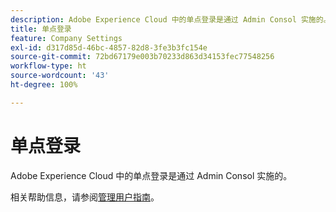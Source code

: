 ```yaml
---
description: Adobe Experience Cloud 中的单点登录是通过 Admin Consol 实施的。
title: 单点登录
feature: Company Settings
exl-id: d317d85d-46bc-4857-82d8-3fe3b3fc154e
source-git-commit: 72bd67179e003b70233d863d34153fec77548256
workflow-type: ht
source-wordcount: '43'
ht-degree: 100%

---
```


# 单点登录

Adobe Experience Cloud 中的单点登录是通过 Admin Consol 实施的。

相关帮助信息，请参阅[管理用户指南](https://helpx.adobe.com/enterprise/admin-guide.html/enterprise/using/set-up-identity.ug.html)。
